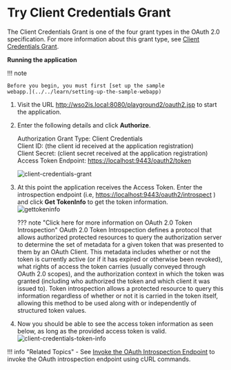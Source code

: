 # Try Client Credentials Grant

The Client Credentials Grant is one of the four grant types in the OAuth
2.0 specification. For more information about this grant type, see
[Client Credentials
Grant](../../learn/client-credentials-grant).

**Running the application**

!!! note
    
    Before you begin, you must first [set up the sample
    webapp.](../../learn/setting-up-the-sample-webapp)
    

1.  Visit the URL <http://wso2is.local:8080/playground2/oauth2.jsp> to
    start the application.
2.  Enter the following details and click **Authorize**.

    Authorization Grant Type: Client Credentials  
    Client ID: (the client id received at the application
    registration)  
    Client Secret: (client secret received at the application
    registration)  
    Access Token Endpoint: <https://localhost:9443/oauth2/token>

    ![client-credentials-grant](../assets/img/using-wso2-identity-server/client-credentials-grant.png) 

3.  At this point the application receives the Access Token. Enter the
    introspection endpoint (i.e,
    <https://localhost:9443/oauth2/introspect> ) and click **Get
    TokenInfo** to get the token information.  
    ![gettokeninfo](../assets/img/using-wso2-identity-server/gettokeninfo.png)

    ??? note "Click here for more information on OAuth 2.0 Token Introspection"
        OAuth 2.0 Token Introspection defines a protocol that allows
        authorized protected resources to query the authorization server to
        determine the set of metadata for a given token that was presented
        to them by an OAuth Client. This metadata includes whether or not
        the token is currently active (or if it has expired or otherwise
        been revoked), what rights of access the token carries (usually
        conveyed through OAuth 2.0 scopes), and the authorization context in
        which the token was granted (including who authorized the token and
        which client it was issued to). Token introspection allows a
        protected resource to query this information regardless of whether
        or not it is carried in the token itself, allowing this method to be
        used along with or independently of structured token values.

4.  Now you should be able to see the access token information as seen
    below, as long as the provided access token is valid.
    ![client-credentials-token-info](../assets/img/using-wso2-identity-server/client-credentials-token-info.png) 

!!! info "Related Topics"
    -   See [Invoke the OAuth Introspection
        Endpoint](../../learn/invoke-the-oauth-introspection-endpoint)
        to invoke the OAuth introspection endpoint using cURL commands.
